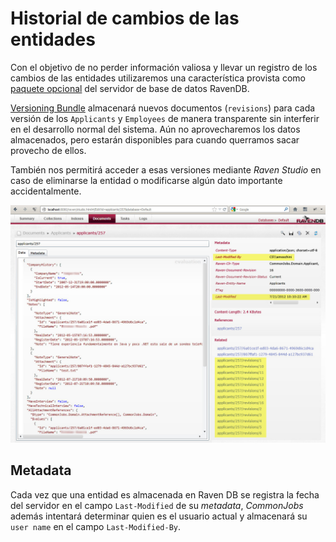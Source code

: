# Historial de cambios de las entidades

Con el objetivo de no perder información valiosa y llevar un registro de los cambios de las entidades utilizaremos una característica provista como [paquete opcional](http://ravendb.net/docs/server/bundles) del servidor de base de datos RavenDB.

[Versioning Bundle](http://ravendb.net/docs/server/bundles/versioning) almacenará nuevos documentos (`revisions`) para cada versión de los `Applicants` y `Employees` de manera transparente sin interferir en el desarrollo normal del sistema. Aún no aprovecharemos los datos almacenados, pero estarán disponibles para cuando querramos sacar provecho de ellos.

También nos permitirá acceder a esas versiones mediante _Raven Studio_ en caso de eliminarse la entidad o modificarse algún dato importante accidentalmente.

![ ](Images/versioning.jpg)

## Metadata

Cada vez que una entidad es almacenada en Raven DB se registra la fecha del servidor en el campo `Last-Modified` de su _metadata_, _CommonJobs_ además intentará determinar quien es el usuario actual y almacenará su `user name` en el campo `Last-Modified-By`.
